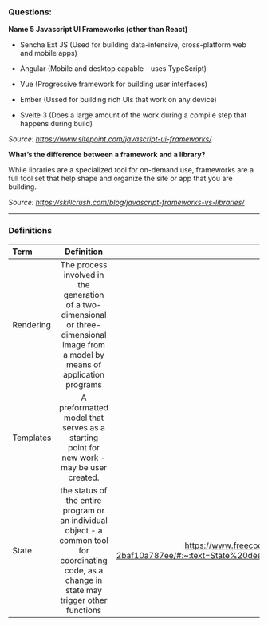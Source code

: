 ### Questions:

**Name 5 Javascript UI Frameworks (other than React)**

* Sencha Ext JS (Used for building data-intensive, cross-platform web and mobile apps)

* Angular (Mobile and desktop capable - uses TypeScript)

* Vue (Progressive framework for building user interfaces)

* Ember (Ussed for building rich UIs that work on any device)

* Svelte 3 (Does a large amount of the work during a compile step that happens during build)

*Source: https://www.sitepoint.com/javascript-ui-frameworks/*

**What’s the difference between a framework and a library?**

While libraries are a specialized tool for on-demand use, frameworks are a full tool set that help shape and organize the site or app that you are building.

*Source: https://skillcrush.com/blog/javascript-frameworks-vs-libraries/*

---

### Definitions

|Term|Definition|Source|
|:--|:-:|--:|
|Rendering|The process involved in the generation of a two-dimensional or three-dimensional image from a model by means of application programs|https://www.techopedia.com/definition/9163/rendering|
|Templates|A preformatted model that serves as a starting point for new work - may be user created.|https://techterms.com/definition/template|
|State|the status of the entire program or an individual object - a common tool for coordinating code, as a change in state may trigger other functions|https://www.freecodecamp.org/news/state-in-javascript-explained-by-cooking-a-simple-meal-2baf10a787ee/#:~:text=State%20describes%20the%20status%20of,instantly%20react%20to%20that%20change.|

